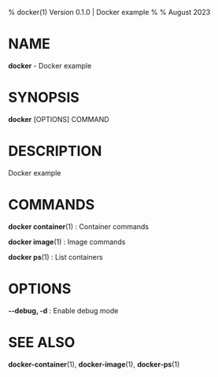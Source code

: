 % docker(1) Version 0.1.0 | Docker example
% 
% August 2023

NAME
==================================================

**docker** - Docker example

SYNOPSIS
==================================================

**docker** [OPTIONS] COMMAND

DESCRIPTION
==================================================

Docker example


COMMANDS
==================================================

**docker container**(1)
:    Container commands

**docker image**(1)
:    Image commands

**docker ps**(1)
:    List containers


OPTIONS
==================================================

**--debug, -d**
:    Enable debug mode


SEE ALSO
==================================================

**docker-container**(1), **docker-image**(1), **docker-ps**(1)

